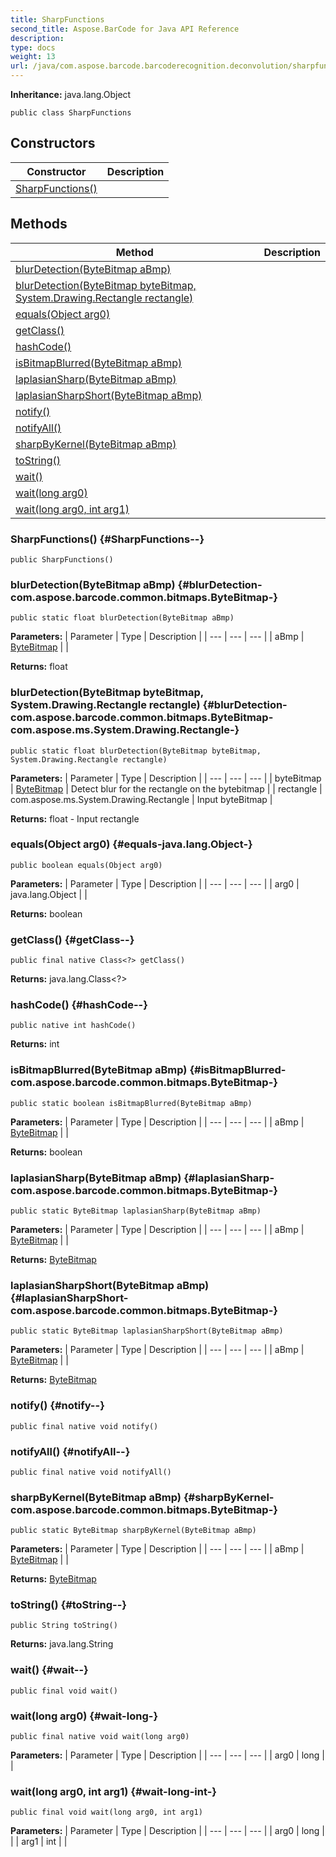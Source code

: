 ```yaml
---
title: SharpFunctions
second_title: Aspose.BarCode for Java API Reference
description: 
type: docs
weight: 13
url: /java/com.aspose.barcode.barcoderecognition.deconvolution/sharpfunctions/
---
```

**Inheritance:**
java.lang.Object
```
public class SharpFunctions
```
## Constructors

| Constructor | Description |
| --- | --- |
| [SharpFunctions()](#SharpFunctions--) |  |
## Methods

| Method | Description |
| --- | --- |
| [blurDetection(ByteBitmap aBmp)](#blurDetection-com.aspose.barcode.common.bitmaps.ByteBitmap-) |  |
| [blurDetection(ByteBitmap byteBitmap, System.Drawing.Rectangle rectangle)](#blurDetection-com.aspose.barcode.common.bitmaps.ByteBitmap-com.aspose.ms.System.Drawing.Rectangle-) |  |
| [equals(Object arg0)](#equals-java.lang.Object-) |  |
| [getClass()](#getClass--) |  |
| [hashCode()](#hashCode--) |  |
| [isBitmapBlurred(ByteBitmap aBmp)](#isBitmapBlurred-com.aspose.barcode.common.bitmaps.ByteBitmap-) |  |
| [laplasianSharp(ByteBitmap aBmp)](#laplasianSharp-com.aspose.barcode.common.bitmaps.ByteBitmap-) |  |
| [laplasianSharpShort(ByteBitmap aBmp)](#laplasianSharpShort-com.aspose.barcode.common.bitmaps.ByteBitmap-) |  |
| [notify()](#notify--) |  |
| [notifyAll()](#notifyAll--) |  |
| [sharpByKernel(ByteBitmap aBmp)](#sharpByKernel-com.aspose.barcode.common.bitmaps.ByteBitmap-) |  |
| [toString()](#toString--) |  |
| [wait()](#wait--) |  |
| [wait(long arg0)](#wait-long-) |  |
| [wait(long arg0, int arg1)](#wait-long-int-) |  |
### SharpFunctions() {#SharpFunctions--}
```
public SharpFunctions()
```


### blurDetection(ByteBitmap aBmp) {#blurDetection-com.aspose.barcode.common.bitmaps.ByteBitmap-}
```
public static float blurDetection(ByteBitmap aBmp)
```




**Parameters:**
| Parameter | Type | Description |
| --- | --- | --- |
| aBmp | [ByteBitmap](../../com.aspose.barcode.common.bitmaps/bytebitmap) |  |

**Returns:**
float
### blurDetection(ByteBitmap byteBitmap, System.Drawing.Rectangle rectangle) {#blurDetection-com.aspose.barcode.common.bitmaps.ByteBitmap-com.aspose.ms.System.Drawing.Rectangle-}
```
public static float blurDetection(ByteBitmap byteBitmap, System.Drawing.Rectangle rectangle)
```




**Parameters:**
| Parameter | Type | Description |
| --- | --- | --- |
| byteBitmap | [ByteBitmap](../../com.aspose.barcode.common.bitmaps/bytebitmap) | Detect blur for the rectangle on the bytebitmap |
| rectangle | com.aspose.ms.System.Drawing.Rectangle | Input byteBitmap |

**Returns:**
float - Input rectangle
### equals(Object arg0) {#equals-java.lang.Object-}
```
public boolean equals(Object arg0)
```




**Parameters:**
| Parameter | Type | Description |
| --- | --- | --- |
| arg0 | java.lang.Object |  |

**Returns:**
boolean
### getClass() {#getClass--}
```
public final native Class<?> getClass()
```




**Returns:**
java.lang.Class<?>
### hashCode() {#hashCode--}
```
public native int hashCode()
```




**Returns:**
int
### isBitmapBlurred(ByteBitmap aBmp) {#isBitmapBlurred-com.aspose.barcode.common.bitmaps.ByteBitmap-}
```
public static boolean isBitmapBlurred(ByteBitmap aBmp)
```




**Parameters:**
| Parameter | Type | Description |
| --- | --- | --- |
| aBmp | [ByteBitmap](../../com.aspose.barcode.common.bitmaps/bytebitmap) |  |

**Returns:**
boolean
### laplasianSharp(ByteBitmap aBmp) {#laplasianSharp-com.aspose.barcode.common.bitmaps.ByteBitmap-}
```
public static ByteBitmap laplasianSharp(ByteBitmap aBmp)
```




**Parameters:**
| Parameter | Type | Description |
| --- | --- | --- |
| aBmp | [ByteBitmap](../../com.aspose.barcode.common.bitmaps/bytebitmap) |  |

**Returns:**
[ByteBitmap](../../com.aspose.barcode.common.bitmaps/bytebitmap)
### laplasianSharpShort(ByteBitmap aBmp) {#laplasianSharpShort-com.aspose.barcode.common.bitmaps.ByteBitmap-}
```
public static ByteBitmap laplasianSharpShort(ByteBitmap aBmp)
```




**Parameters:**
| Parameter | Type | Description |
| --- | --- | --- |
| aBmp | [ByteBitmap](../../com.aspose.barcode.common.bitmaps/bytebitmap) |  |

**Returns:**
[ByteBitmap](../../com.aspose.barcode.common.bitmaps/bytebitmap)
### notify() {#notify--}
```
public final native void notify()
```




### notifyAll() {#notifyAll--}
```
public final native void notifyAll()
```




### sharpByKernel(ByteBitmap aBmp) {#sharpByKernel-com.aspose.barcode.common.bitmaps.ByteBitmap-}
```
public static ByteBitmap sharpByKernel(ByteBitmap aBmp)
```




**Parameters:**
| Parameter | Type | Description |
| --- | --- | --- |
| aBmp | [ByteBitmap](../../com.aspose.barcode.common.bitmaps/bytebitmap) |  |

**Returns:**
[ByteBitmap](../../com.aspose.barcode.common.bitmaps/bytebitmap)
### toString() {#toString--}
```
public String toString()
```




**Returns:**
java.lang.String
### wait() {#wait--}
```
public final void wait()
```




### wait(long arg0) {#wait-long-}
```
public final native void wait(long arg0)
```




**Parameters:**
| Parameter | Type | Description |
| --- | --- | --- |
| arg0 | long |  |

### wait(long arg0, int arg1) {#wait-long-int-}
```
public final void wait(long arg0, int arg1)
```




**Parameters:**
| Parameter | Type | Description |
| --- | --- | --- |
| arg0 | long |  |
| arg1 | int |  |

